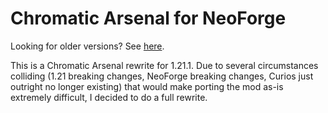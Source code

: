# Chromatic Arsenal for NeoForge

Looking for older versions? See [here](https://github.com/NyanMC/ChromaticArsenal).

This is a Chromatic Arsenal rewrite for 1.21.1. Due to several circumstances colliding (1.21 breaking changes, NeoForge breaking changes, Curios just outright no longer existing) that would make porting the mod as-is extremely difficult, I decided to do a full rewrite.
